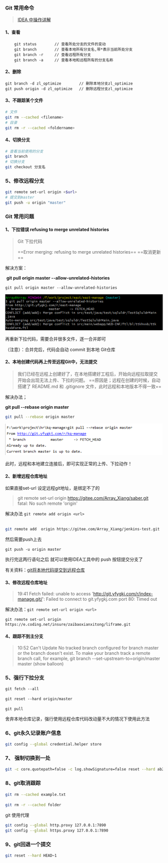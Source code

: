 ### Git 常用命令

> [IDEA 中操作详解](https://www.yuque.com/geren-t8lyq/ncgl94/wff74bltu8i9rxko)



#### 1、查看

```
    git status        // 查看所处分支的文件的变动
    git branch        // 查看本地所有分支名,带*表示当前所处分支
    git branch -r     // 查看远程所有分支
    git branch -a     // 查看本地和远程所有的分支名称
```

#### 2、删除

```
git branch -d zl_optimize        // 删除本地分支zl_optimize   
git push origin -d zl_optimize   // 删除远程分支zl_optimize 
```

#### 3、不跟踪某个文件

```sh
# 文件
git rm --cached <filename>
# 目录
git rm -r --cached <foldername>
```

#### 4、切换分支

```sh
# 查看当前使用的分支
git branch
# 切换分支
git checkout 分支名
```

### 5、修改远程分支

```sh
git remote set-url origin <$url>
# 提交到master
git push -u origin "master"
```







### Git 常用问题



#### 1、下拉错误  refusing to merge unrelated histories

> Git 下拉代码
>
> ==Error merging: refusing to merge unrelated histories==
> ==取消更新==

解决方案：

​	**git pull origin master --allow-unrelated-histories**

```
git pull origin master --allow-unrelated-histories
```



![image-20210109121503916](images/image-20210109121503916.png)

再重新下拉代码，需要合并很多文件，逐一合并即可

（注意）：合并完后，代码会自动 commit 到本地 Git仓库





#### 2、本地创建代码再上传至远程Git中，无法提交

>我们已经在远程上创建好了，在本地搭建好工程后，开始向远程拉取提交
>开始会出现无法上传、下拉的问题。
>==原因是；远程在创建的时候，自动搭建了 README.md  和  .gitignore 文件，此时远程和本地版本不得一致==

解决办法；

**git pull --rebase origin master**

```sh
git pull --rebase origin master
```

![image-20210204134513066](images/image-20210204134513066.png)

此时，远程和本地建立连接后，即可实现正常的上传、下拉动作！





#### 2、新增远程仓库地址

如果直接set-url 设定远程git地址，是绑定不了的

> git remote set-url origin https://gitee.com/Array_Xiang/saber.git        
> fatal: No such remote 'origin'

解决办法 `git remote add origin <url>`


```sh

git remote add  origin https://gitee.com/Array_Xiang/jenkins-test.git

```

然后需要push上去

```
git push -u origin master
```

执行完这两行语句之后 就可以使用IDEA工具中的 push 按钮提交分支了

有关资料：[git将本地代码提交到远程仓库](https://blog.csdn.net/weixin_40098405/article/details/103327945)



#### 3、修改远程仓库地址

> 19:41	Fetch failed: unable to access 'http://git.yfygkj.com/r/index-manage.git/': Failed to connect to git.yfygkj.com port 80: Timed out

解决办法：`git remote set-url origin <url>`

```
git remote set-url origin https://e.coding.net/insure/zaibaoxianxitong/liframe.git
```



#### 4、跟踪不到主分支

>10:52	Can't Update
>		No tracked branch configured for branch master or the branch doesn't exist.
>		To make your branch track a remote branch call, for example,
>		git branch --set-upstream-to=origin/master master (show balloon)





### 5、强行下拉分支

```
git fetch --all

git reset --hard origin/master

git pull
```

舍弃本地仓库记录，强行使用远程仓库代码改动量不大的情况下使用此方法



### 6、git永久记录账户信息

```sh
git config --global credential.helper store
```



### 7、 强制切换到一处

```sh
git -c core.quotepath=false -c log.showSignature=false reset --hard ab27fe3aa84e5d1d4764dbab52ebe487322315a3
```


### 8、git取消跟踪

```sh
git rm --cached example.txt

git rm -r --cached folder
```





git 使用代理

```sh
git config --global http.proxy 127.0.0.1:7890
git config --global https.proxy 127.0.0.1:7890
```





### 9、git回退一个提交

```sh
git reset --hard HEAD~1
```

